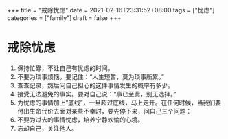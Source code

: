 +++
title = "戒除忧虑"
date = 2021-02-16T23:31:52+08:00
tags = ["忧虑"]
categories = ["family"]
draft = false
+++

# 戒除忧虑

1. 保持忙碌，不让自己有忧虑的时间。
1. 不要为琐事烦恼。要记住：“人生短暂，莫为琐事所累。”
1. 查查记录，然后问自己担心的这件事情发生的概率有多少。
1. 接受无法避免的事实。要对自己说：“事已至此，别无选择。” 
1. 为忧虑的事情加上“底线”，一旦超过底线，马上走开。在任何时候，当我们要付出生命代价去面对某些不幸时，要先停下来，问自己三个问题：
1. 不要为过去的事情忧虑，培养宁静欢愉的心境。
1. 忘却自己，关注他人。